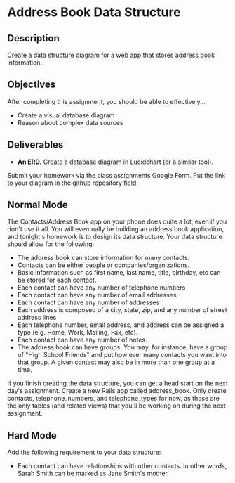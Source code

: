 # Address Book Data Structure

## Description

Create a data structure diagram for a web app that stores address book information.

## Objectives

After completing this assignment, you should be able to effectively...

* Create a visual database diagram
* Reason about complex data sources

## Deliverables

* **An ERD.** Create a database diagram in Lucidchart (or a similar tool).

Submit your homework via the class assignments Google Form.  Put the link to your diagram in the github repository field.

## Normal Mode

The Contacts/Address Book app on your phone does quite a lot, even if you don't use it all.  You will eventually be building an address book application, and tonight's homework is to design its data structure.  Your data structure should allow for the following:

* The address book can store information for many contacts.
* Contacts can be either people or companies/organizations.
* Basic information such as first name, last name, title, birthday, etc can be stored for each contact.
* Each contact can have any number of telephone numbers
* Each contact can have any number of email addresses
* Each contact can have any number of addresses
* Each address is composed of a city, state, zip, and any number of street address lines
* Each telephone number, email address, and address can be assigned a type (e.g. Home, Work, Mailing, Fax, etc).
* Each contact can have any number of notes.
* The address book can have groups.  You may, for instance, have a group of "High School Friends" and put how ever many contacts you want into that group.  A given contact may also be in more than one group at a time.

If you finish creating the data structure, you can get a head start on the next day's assignment.  Create a new Rails app called address_book.  Only create contacts, telephone_numbers, and telephone_types for now, as those are the only tables (and related views) that you'll be working on during the next assignment.  

## Hard Mode

Add the following requirement to your data structure:

* Each contact can have relationships with other contacts.  In other words, Sarah Smith can be marked as Jane Smith's mother.
